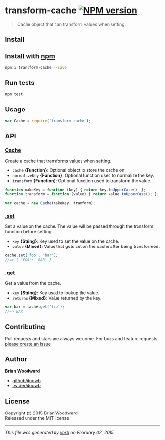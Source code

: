 # transform-cache [![NPM version](https://badge.fury.io/js/transform-cache.svg)](http://badge.fury.io/js/transform-cache)

> Cache object that can transform values when setting.

## Install
## Install with [npm](npmjs.org)

```bash
npm i transform-cache --save
```

## Run tests

```bash
npm test
```

## Usage

```js
var Cache = require('transform-cache');
```

## API
### [Cache](index.js#L30)

Create a cache that transforms values when setting.

* `cache` **{Function}**: Optional object to store the cache on.    
* `normalizeKey` **{Function}**: Optional function used to normalize the key.    
* `transform` **{Function}**: Optional function used to transform the value.    

```js
function makeKey = function (key) { return key.toUpperCase(); };
function transform = function (value) { return value.toUpperCase(); };

var cache = new Cache(makeKey, tranform);
```

### [.set](index.js#L64)

Set a value on the cache. The value will be passed through the transform function before setting.

* `key` **{String}**: Key used to set the value on the cache.    
* `value` **{Mixed}**: Value that gets set on the cache after being transformed.    

```js
cache.set('foo', 'bar');
//=> { 'FOO': 'BAR' }
```

### [.get](index.js#L81)

Get a value from the cache.

* `key` **{String}**: Key used to lookup the value.    
* `returns` **{Mixed}**: Value returned by the key.  

```js
var bar = cache.get('foo');
//=> BAR
```


## Contributing
Pull requests and stars are always welcome. For bugs and feature requests, [please create an issue](https://github.com/doowb/transform-cache/issues)

## Author

**Brian Woodward**
 
+ [github/doowb](https://github.com/doowb)
+ [twitter/doowb](http://twitter.com/doowb) 

## License
Copyright (c) 2015 Brian Woodward  
Released under the MIT license

***

_This file was generated by [verb](https://github.com/assemble/verb) on February 02, 2015._
